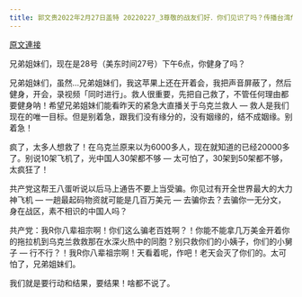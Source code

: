 ```yaml
---
title: 郭文贵2022年2月27日盖特 20220227_3尊敬的战友们好．你们见识了吗？传播台湾危机，拯救乌克兰战区的同胞们的信息了吗？一切都已经开始！
---
```


[原文連接](https://gnews.org/ThreadView/53479830)

兄弟姐妹们，现在是28号（美东时间27号）下午6点，你健身了吗？


兄弟姐妹们，虽然…兄弟姐妹们，我这苹果上还在开着会，我把声音屏蔽了，然后健身，开会，录视频「同时进行」。救人很重要，先把自己救了，不管任何理由都要健身呐！希望兄弟姐妹们能看昨天的紧急大直播关于乌克兰救人 — 救人是我们现在的唯一目标。但是别着急，跟我们没有缘分的，没有姻缘的，结不成姻缘。别着急！


疯了，太多人想救了！在乌克兰原来以为6000多人，现在就知道的已经20000多了。别说10架飞机了，光中国人30架都不够 — 太可怕了，30架到50架都不够，太疯狂了！


共产党这帮王八蛋听说以后马上通告不要上当受骗。你见过有开全世界最大的大力神飞机 — 一趟最起码物资就可能是几百万美元 — 去骗你去？去骗你一无分文，身在战区，素不相识的中国人吗？


共产党：我R你八辈祖宗啊！你们这么骗老百姓啊？！你能不能拿几万美金开着你的拖拉机到乌克兰救救那在水深火热中的同胞？别只救你们的小姨子，你们的小舅子 — 行不行？！我R你八辈祖宗啊！天看着呢，作吧！老天会灭了你们的。太可怕了，兄弟姐妹们。


我们就是要行动和结果，要结果！啥都不说了。
